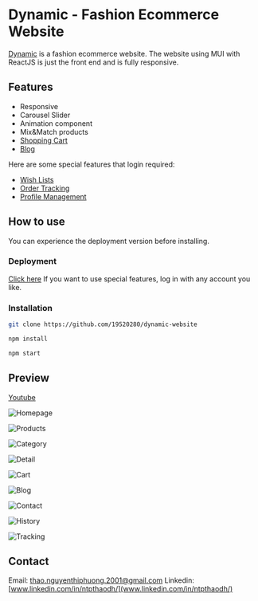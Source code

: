 # Dynamic - Fashion Ecommerce Website

[Dynamic](https://dynamic-ecommerce.netlify.app/) is a fashion ecommerce website. The website using MUI with ReactJS is just the front end and is fully responsive.

## Features

- Responsive
- Carousel Slider
- Animation component
- Mix&Match products
- [Shopping Cart](https://dynamic-ecommerce.netlify.app/Gio-hang)
- [Blog](https://dynamic-ecommerce.netlify.app/Blog)

Here are some special features that login required:

- [Wish Lists](https://dynamic-ecommerce.netlify.app/Ca-nhan/Danh-sach-quan-tam)
- [Order Tracking](https://dynamic-ecommerce.netlify.app/Ca-nhan/Don-mua/Chi-tiet)
- [Profile Management](https://dynamic-ecommerce.netlify.app/Ca-nhan/Tai-khoan/Ho-so)

## How to use

You can experience the deployment version before installing.

### Deployment

[Click here](https://dynamic-ecommerce.netlify.app/)
If you want to use special features, log in with any account you like.

### Installation

```sh
git clone https://github.com/19520280/dynamic-website
```

```sh
npm install
```

```sh
npm start
```

## Preview

[Youtube](https://youtu.be/lf4HcLEG0fM)


![Homepage](https://drive.google.com/uc?export=view&id=1SH-8ZZUN0ytWl2rKKn0k8oZJzdmRdXR5)

![Products](https://drive.google.com/uc?export=view&id=19kWt6-bD6sq35GnWLrTg6T_svDtmAwkJ)

![Category](https://drive.google.com/uc?export=view&id=1qmto4LEZbOsUM-v1-_BB-8iZy82gh-tf)

![Detail](https://drive.google.com/uc?export=view&id=1pyKTU25U7Fe3F9kVSX0y2y7mFUZ6UrrS)

![Cart](https://drive.google.com/uc?export=view&id=1sHh0-eljNB7KwvlqVye3_RSnnvSmd6iX)

![Blog](https://drive.google.com/uc?export=view&id=1_3fM02POKBWpM3kU0sXEr7ak8tDuj79h)

![Contact](https://drive.google.com/uc?export=view&id=1HQCYJf8EmT5WMpfDyZqkwbdF2YhYjuCS)

![History](https://drive.google.com/uc?export=view&id=1qVZ47c9ndjUg5Cr0RZfAyMKDOw6UUpSP)

![Tracking](https://drive.google.com/uc?export=view&id=1OhnySwlvy03gp1sHQbF2nW7PvBklKqr5)

## Contact

Email: thao.nguyenthiphuong.2001@gmail.com
Linkedin: [www.linkedin.com/in/ntpthaodh/](www.linkedin.com/in/ntpthaodh/) 
